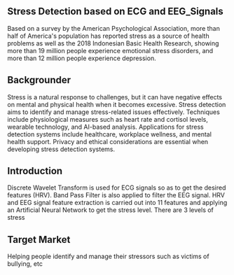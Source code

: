 ## Stress Detection based on ECG and EEG_Signals
Based on a survey by the American Psychological Association, more than half of America's population has reported stress as a source of health problems as well as the 2018 Indonesian Basic Health Research, showing more than 19 million people experience emotional stress disorders, and more than 12 million people experience depression.

## Backgrounder
Stress is a natural response to challenges, but it can have negative effects on mental and physical health when it becomes excessive. Stress detection aims to identify and manage stress-related issues effectively. Techniques include physiological measures such as heart rate and cortisol levels, wearable technology, and AI-based analysis. Applications for stress detection systems include healthcare, workplace wellness, and mental health support. Privacy and ethical considerations are essential when developing stress detection systems.

## Introduction
Discrete Wavelet Transform is used for ECG signals so as to get the desired features (HRV). Band Pass Filter is also applied to filter the EEG signal. HRV and EEG signal feature extraction is carried out into 11 features and applying an Artificial Neural Network to get the stress level. There are 3 levels of stress

## Target Market
Helping people identify and manage their stressors such as victims of bullying, etc
